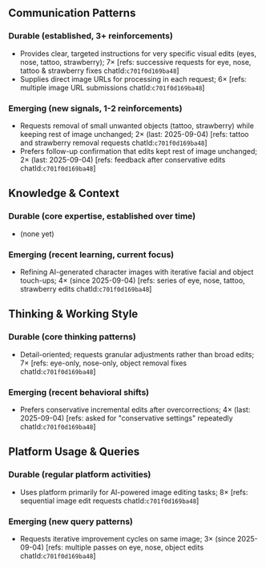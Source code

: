 ## Communication Patterns
### Durable (established, 3+ reinforcements)
- Provides clear, targeted instructions for very specific visual edits (eyes, nose, tattoo, strawberry); 7× [refs: successive requests for eye, nose, tattoo & strawberry fixes chatId:`c701f0d169ba48`]
- Supplies direct image URLs for processing in each request; 6× [refs: multiple image URL submissions chatId:`c701f0d169ba48`]

### Emerging (new signals, 1-2 reinforcements)
- Requests removal of small unwanted objects (tattoo, strawberry) while keeping rest of image unchanged; 2× (last: 2025-09-04) [refs: tattoo and strawberry removal requests chatId:`c701f0d169ba48`]
- Prefers follow-up confirmation that edits kept rest of image unchanged; 2× (last: 2025-09-04) [refs: feedback after conservative edits chatId:`c701f0d169ba48`]

## Knowledge & Context
### Durable (core expertise, established over time)
- (none yet)

### Emerging (recent learning, current focus)
- Refining AI-generated character images with iterative facial and object touch-ups; 4× (since 2025-09-04) [refs: series of eye, nose, tattoo, strawberry edits chatId:`c701f0d169ba48`]

## Thinking & Working Style
### Durable (core thinking patterns)
- Detail-oriented; requests granular adjustments rather than broad edits; 7× [refs: eye-only, nose-only, object removal fixes chatId:`c701f0d169ba48`]

### Emerging (recent behavioral shifts)
- Prefers conservative incremental edits after overcorrections; 4× (last: 2025-09-04) [refs: asked for "conservative settings" repeatedly chatId:`c701f0d169ba48`]

## Platform Usage & Queries
### Durable (regular platform activities)
- Uses platform primarily for AI-powered image editing tasks; 8× [refs: sequential image edit requests chatId:`c701f0d169ba48`]

### Emerging (new query patterns)
- Requests iterative improvement cycles on same image; 3× (since 2025-09-04) [refs: multiple passes on eye, nose, object edits chatId:`c701f0d169ba48`]